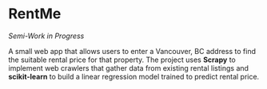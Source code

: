 # RentMe

*Semi-Work in Progress*

A small web app that allows users to enter a Vancouver, BC address to find the suitable rental price for that property. The project uses **Scrapy** to implement web crawlers that gather data from existing rental listings and **scikit-learn** to build  a linear regression model trained to predict rental price.
